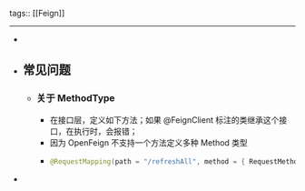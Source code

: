 tags:: [[Feign]]

- ---
-
- ## 常见问题
	- ### 关于 MethodType
		- 在接口层，定义如下方法；如果 @FeignClient 标注的类继承这个接口，在执行时，会报错；
		- 因为 OpenFeign 不支持一个方法定义多种 Method 类型
		- ```java
		  @RequestMapping(path = "/refreshAll", method = { RequestMethod.GET, RequestMethod.POST })
		  ```
-